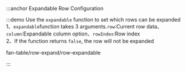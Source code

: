 :::anchor Expandable Row Configuration

:::demo Use the `expandable` function to set which rows can be expanded<br>1、`expandable`function takes 3 arguments.`row`:Current row data、`column`:Expandable column option、`rowIndex`:Row index<br>2、If the function returns `false`, the row will not be expanded

fan-table/row-expand/row-expandable

:::
